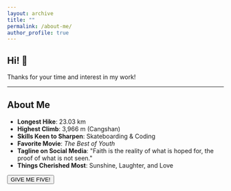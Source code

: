 ```yaml
---
layout: archive
title: ""
permalink: /about-me/
author_profile: true
---
```


## Hi! 🤗
Thanks for your time and interest in my work!

---

## About Me

- **Longest Hike**: 23.03 km
- **Highest Climb**: 3,966 m (Cangshan)
- **Skills Keen to Sharpen**: Skateboarding & Coding
- **Favorite Movie**: *The Best of Youth*
- **Tagline on Social Media**: 
"Faith is the reality of what is hoped for, the proof of what is not seen."
- **Things Cherished Most**: Sunshine, Laughter, and Love
<div class="container">
    <button id="clapButton" class="btn">GIVE ME FIVE!</button>
    <div id="clapsContainer"></div>
</div>

<script>
document.getElementById('clapButton').addEventListener('click', function() {
    const clapsContainer = document.getElementById('clapsContainer');
    const newClap = document.createElement('span');
    newClap.classList.add('clap');
    newClap.textContent = '+1👏';

    const buttonRect = this.getBoundingClientRect();
    const containerRect = clapsContainer.getBoundingClientRect();

    const offsetX = buttonRect.left - containerRect.left + buttonRect.width / 2 - newClap.offsetWidth / 2;
    const offsetY = buttonRect.top - containerRect.top - buttonRect.height / 2;

    newClap.style.left = `${offsetX}px`;
    newClap.style.top = `${offsetY}px`;

    clapsContainer.appendChild(newClap);

    setTimeout(() => {
        clapsContainer.removeChild(newClap);
    }, 2000);
});
</script>
<link rel="stylesheet" href="/assets/css/give-me-five.css">